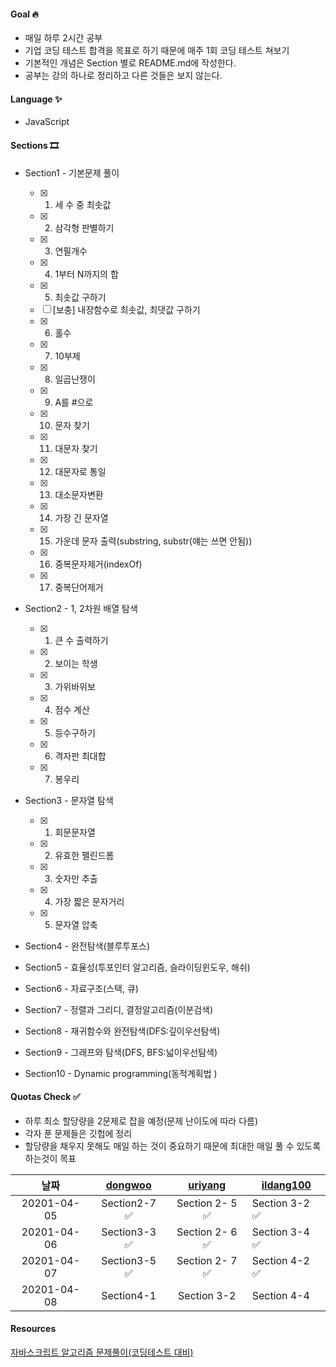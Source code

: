 #### Goal 🔥

- 매일 하루 2시간 공부
- 기업 코딩 테스트 합격을 목표로 하기 때문에 매주 1회 코딩 테스트 쳐보기
- 기본적인 개념은 Section 별로 README.md에 작성한다.
- 공부는 강의 하나로 정리하고 다른 것들은 보지 않는다.

#### Language ✨

- JavaScript

#### Sections 🎞

- Section1 - 기본문제 풀이

  - [x] 1. 세 수 중 최솟값
  - [x] 2. 삼각형 판별하기
  - [x] 3. 연필개수
  - [x] 4. 1부터 N까지의 합
  - [x] 5. 최솟값 구하기
  - [ ] [보충] 내장함수로 최솟값, 최댓값 구하기
  - [x] 6. 홀수
  - [x] 7. 10부제
  - [x] 8. 일곱난쟁이
  - [x] 9. A를 #으로
  - [x] 10. 문자 찾기
  - [x] 11. 대문자 찾기
  - [x] 12. 대문자로 통일
  - [x] 13. 대소문자변환
  - [x] 14. 가장 긴 문자열
  - [x] 15. 가운데 문자 출력(substring, substr(얘는 쓰면 안됨))
  - [x] 16. 중복문자제거(indexOf)
  - [x] 17. 중복단어제거

- Section2 - 1, 2차원 배열 탐색

  - [x] 1. 큰 수 출력하기
  - [x] 2. 보이는 학생
  - [x] 3. 가위바위보
  - [x] 4. 점수 계산
  - [x] 5. 등수구하기
  - [x] 6. 격자판 최대합
  - [x] 7. 봉우리

- Section3 - 문자열 탐색

  - [x] 1. 회문문자열
  - [x] 2. 유효한 팰린드롬
  - [x] 3. 숫자만 추출
  - [x] 4. 가장 짧은 문자거리
  - [x] 5. 문자열 압축

- Section4 - 완전탐색(블루투포스)
- Section5 - 효율성(투포인터 알고리즘, 슬라이딩윈도우, 해쉬)
- Section6 - 자료구조(스택, 큐)
- Section7 - 정렬과 그리디, 결정알고리즘(이분검색)
- Section8 - 재귀함수와 완전탐색(DFS:깊이우선탐색)
- Section9 - 그래프와 탐색(DFS, BFS:넓이우선탐색)
- Section10 - Dynamic programming(동적계획법 )

#### Quotas Check ✅

- 하루 최소 할당량을 2문제로 잡을 예정(문제 난이도에 따라 다름)
- 각자 푼 문제들은 깃헙에 정리
- 할당량을 채우지 못해도 매일 하는 것이 중요하기 때문에 최대한 매일 풀 수 있도록 하는것이 목표

|    날짜     | [dongwoo](./README.md) | [uriyang](https://github.com/uriyang/Algorithm) | [ildang100](https://github.com/ildang100/team_study_algorithm) |
| :---------: | :--------------------: | :---------------------------------------------: | -------------------------------------------------------------- |
| 20201-04-05 |     Section2-7 ✅      |                 Section 2- 5 ✅                 | Section 3-2 ✅                                                 |
| 20201-04-06 |     Section3-3 ✅      |                 Section 2- 6 ✅                 | Section 3-4 ✅                                                 |
| 20201-04-07 |     Section3-5 ✅      |                 Section 2- 7 ✅                 | Section 4-2 ✅                                                 |
| 20201-04-08 |       Section4-1       |                   Section 3-2                   | Section 4-4                                                    |

#### Resources

[자바스크립트 알고리즘 문제풀이(코딩테스트 대비)](https://www.inflearn.com/course/%EC%9E%90%EB%B0%94%EC%8A%A4%ED%81%AC%EB%A6%BD%ED%8A%B8-%EC%95%8C%EA%B3%A0%EB%A6%AC%EC%A6%98-%EB%AC%B8%EC%A0%9C%ED%92%80%EC%9D%B4/dashboard)
